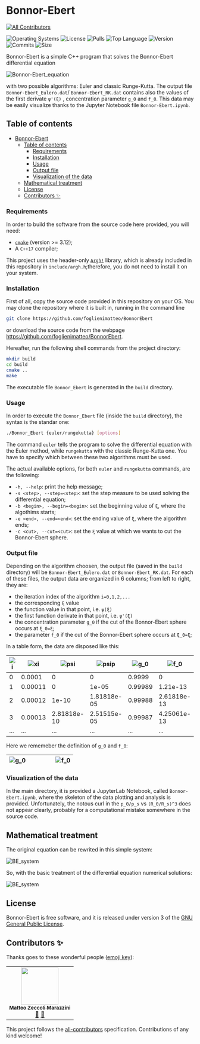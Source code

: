 # Bonnor-Ebert

<!-- ALL-CONTRIBUTORS-BADGE:START - Do not remove or modify this section -->
[![All Contributors](https://img.shields.io/badge/all_contributors-1-orange.svg?style=flat-square)](#contributors-)
<!-- ALL-CONTRIBUTORS-BADGE:END -->

![Operating Systems](https://img.shields.io/badge/OS-Linux%20%7C%20MacOS%20%7C%20Windows-lightgrey)
![License](https://img.shields.io/github/license/foglienimatteo/BonnorEbert)
![Pulls](https://img.shields.io/github/issues-pr/foglienimatteo/BonnorEbert)
![Top Language](https://img.shields.io/github/languages/top/foglienimatteo/BonnorEbert)
![Version](https://img.shields.io/github/v/release/foglienimatteo/BonnorEbert)
![Commits](https://img.shields.io/github/commit-activity/m/foglienimatteo/BonnorEbert)
![Size](https://img.shields.io/github/repo-size/foglienimatteo/BonnorEbert)

Bonnor-Ebert is a simple C++ program that solves the Bonnor-Ebert differential equation

![Bonnor-Ebert_equation](rsc/Bonnor-Ebert_equation.svg)

with two possible algorithms: Euler and classic Runge-Kutta. The output file `Bonnor-Ebert_Eulero.dat`/ `Bonnor-Ebert_RK.dat` contains also the values of the first derivate `ψ'(ξ)` , concentration parameter `g_0` and `f_0`.
This data may be easily visualize thanks to the Jupyter Notebook file `Bonnor-Ebert.ipynb`. 

## Table of contents
- [Bonnor-Ebert](#bonnor-ebert)
  - [Table of contents](#table-of-contents)
    - [Requirements](#requirements)
    - [Installation](#installation)
    - [Usage](#usage)
    - [Output file](#output-file)
    - [Visualization of the data](#visualization-of-the-data)
  - [Mathematical treatment](#mathematical-treatment)
  - [License](#license)
  - [Contributors ✨](#contributors-)


### Requirements

In order to build the software from the source code here provided, you will need:
* [`cmake`](https://cmake.org/) (version >= 3.12);
* A `C++17` compiler;

This project uses the header-only [`Argh!`](https://github.com/adishavit/argh) library, which is already included in this repository in `include/argh.h`;therefore, you do not need to install it on your system.

### Installation

First of all, copy the source code provided in this repository on your OS. You may clone the repository where it is built in, running in the command line
```bash
git clone https://github.com/foglienimatteo/BonnorEbert
```
or download the source code from the webpage https://github.com/foglienimatteo/BonnorEbert.


Hereafter, run the following shell commands from the project directory:
```bash
mkdir build
cd build
cmake ..
make
```
The executable file `Bonnor_Ebert` is generated in the `build` directory.

### Usage

In order to execute the `Bonnor_Ebert` file (inside the `build` directory), the syntax is the standar one:
```bash
./Bonnor_Ebert {euler/rungekutta} [options]
```

The command `euler` tells the program to solve the differential equation with the Euler method, while `rungekutta` with the classic Runge-Kutta one. You have to specify which between these two algorithms must be used.

The actual available options, for both `euler` and `rungekutta` commands, are the following:
- `-h, --help`: print the help message;
- `-s <step>, --step=<step>`: set the step measure to be used solving the differential equation;
- `-b <begin>, --begin=<begin>`: set the beginning value of `ξ`, where the algothims starts;
- `-e <end>, --end=<end>`: set the ending value of `ξ`, where the algorithm ends;
- `-c <cut>, --cut=<cut>`: set the  `ξ` value at which we wants to cut the Bonnor-Ebert sphere.

### Output file

Depending on the algorithm choosen, the output file (saved in the `build` directory) will be `Bonnor-Ebert_Eulero.dat` or `Bonnor-Ebert_RK.dat`.
For each of these files, the output data are organized in 6 columns; from left to right, they are:
- the iteration index of the algorithm `i=0,1,2,...`
- the corresponding `ξ` value
- the function value in that point, i.e. `ψ(ξ)`
- the first function derivate in that point, i.e. `ψ'(ξ)`
- the concentration parameter `g_0` if the cut of the Bonnor-Ebert sphere occurs at `ξ_0=ξ`;
-  the parameter `f_0` if the cut of the Bonnor-Ebert sphere occurs at `ξ_0=ξ`;

In a table form, the data are disposed like this: 

|![i](rsc/i.svg)  | ![xi](rsc/xi.svg) |![psi](rsc/psi_of_xi.svg)  | ![psip](rsc/dpsi-dxi_of_xi.svg) | ![g_0](rsc/g_0.svg)  | ![f_0](rsc/f_0.svg) |
|--------------|--------------|-------------|-------------|-------------|-------------|
|0   |    0.0001	| 0	          |0	          |0.9999	|0             |
|1   |	0.00011	| 0	          |1e-05	     |0.99989  |1.21e-13      |
|2   |	0.00012	| 1e-10	     |1.81818e-05	|0.99988	|2.61818e-13   |
|3   |	0.00013	| 2.81818e-10	|2.51515e-05	|0.99987	|4.25061e-13   |
|... |	...       | ...	     | ...	     |...	     |...           |

Here we rememeber the  definition of `g_0` and `f_0`:

|![g_0](rsc/g_0_definition.svg) |  | | |  | ![f_0](rsc/f_0_definition.svg) |
|--------------|-|-|-|-|--------------|


### Visualization of the data

In the main directory, it is provided a JupyterLab Notebook, called `Bonnor-Ebert.ipynb`, where the skeleton of the data plotting and analysis is provided.
Unfortunately, the notous curl in the `p_0/p_s` vs `(R_0/R_s)^3` does not appear clearly, probably for a computational mistake somewhere in the source code.  


## Mathematical treatment

The original equation can be rewrited in this simple system:

![BE_system](rsc/BE_system.svg)

So, with the basic treatment of the differential equation numerical solutions:

![BE_system](rsc/BE_num-system.svg)

## License

Bonnor-Ebert is free software, and it is released under version 3 of the [GNU General Public License](https://www.gnu.org/licenses/gpl-3.0.html).



## Contributors ✨

Thanks goes to these wonderful people ([emoji key](https://allcontributors.org/docs/en/emoji-key)):

<!-- ALL-CONTRIBUTORS-LIST:START - Do not remove or modify this section -->
<!-- prettier-ignore-start -->
<!-- markdownlint-disable -->
<table>
  <tr>
    <td align="center"><a href="https://github.com/teozec"><img src="https://avatars.githubusercontent.com/u/44500371?v=4" width="100px;" alt=""/><br /><sub><b>Matteo Zeccoli Marazzini</b></sub></a><br /><a href="#ideas-Matteo-Zeccoli-Marazzini" title="Ideas, Planning, & Feedback">🤔</a> <a href="#tool-Matteo-Zeccoli-Marazzini" title="Tools">🔧</a></td>
  </tr>
</table>

<!-- markdownlint-restore -->
<!-- prettier-ignore-end -->

<!-- ALL-CONTRIBUTORS-LIST:END -->

This project follows the [all-contributors](https://github.com/all-contributors/all-contributors) specification. Contributions of any kind welcome!

